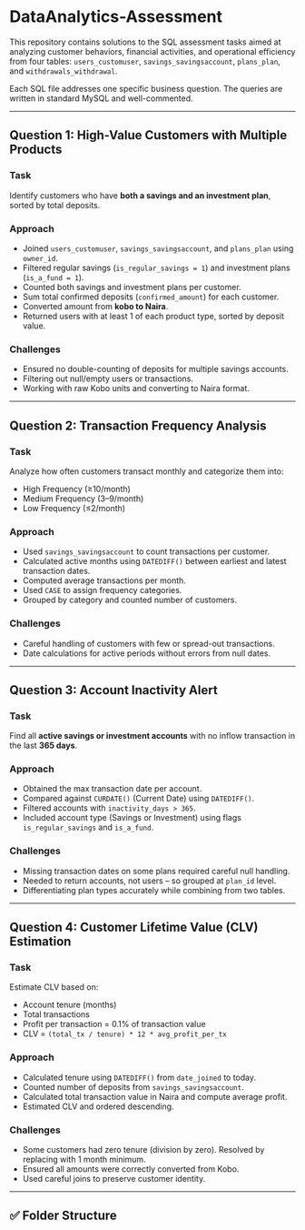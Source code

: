 # DataAnalytics-Assessment

This repository contains solutions to the SQL assessment tasks aimed at analyzing customer behaviors, financial activities, and operational efficiency from four tables: `users_customuser`, `savings_savingsaccount`, `plans_plan`, and `withdrawals_withdrawal`.

Each SQL file addresses one specific business question. The queries are written in standard MySQL and well-commented.

---

##  Question 1: High-Value Customers with Multiple Products

### **Task**
Identify customers who have **both a savings and an investment plan**, sorted by total deposits.

### **Approach**
- Joined `users_customuser`, `savings_savingsaccount`, and `plans_plan` using `owner_id`.
- Filtered regular savings (`is_regular_savings = 1`) and investment plans (`is_a_fund = 1`).
- Counted both savings and investment plans per customer.
- Sum total confirmed deposits (`confirmed_amount`) for each customer.
- Converted amount from **kobo to Naira**.
- Returned users with at least 1 of each product type, sorted by deposit value.

### **Challenges**
- Ensured no double-counting of deposits for multiple savings accounts.
- Filtering out null/empty users or transactions.
- Working with raw Kobo units and converting to Naira format.

---

##  Question 2: Transaction Frequency Analysis

### **Task**
Analyze how often customers transact monthly and categorize them into:
- High Frequency (≥10/month)
- Medium Frequency (3–9/month)
- Low Frequency (≤2/month)

### **Approach**
- Used `savings_savingsaccount` to count transactions per customer.
- Calculated active months using `DATEDIFF()` between earliest and latest transaction dates.
- Computed average transactions per month.
- Used `CASE` to assign frequency categories.
- Grouped by category and counted number of customers.

### **Challenges**
- Careful handling of customers with few or spread-out transactions.
- Date calculations for active periods without errors from null dates.

---

##  Question 3: Account Inactivity Alert

### **Task**
Find all **active savings or investment accounts** with no inflow transaction in the last **365 days**.

### **Approach**
- Obtained the max transaction date per account.
- Compared against `CURDATE()` (Current Date) using `DATEDIFF()`.
- Filtered accounts with `inactivity_days > 365`.
- Included account type (Savings or Investment) using flags `is_regular_savings` and `is_a_fund`.

### **Challenges**
- Missing transaction dates on some plans required careful null handling.
- Needed to return accounts, not users – so grouped at `plan_id` level.
- Differentiating plan types accurately while combining from two tables.

---

##  Question 4: Customer Lifetime Value (CLV) Estimation

### **Task**
Estimate CLV based on:
- Account tenure (months)
- Total transactions
- Profit per transaction = 0.1% of transaction value
- CLV = `(total_tx / tenure) * 12 * avg_profit_per_tx`

### **Approach**
- Calculated tenure using `DATEDIFF()` from `date_joined` to today.
- Counted number of deposits from `savings_savingsaccount`.
- Calculated total transaction value in Naira and compute average profit.
- Estimated CLV and ordered descending.

### **Challenges**
- Some customers had zero tenure (division by zero). Resolved by replacing with 1 month minimum.
- Ensured all amounts were correctly converted from Kobo.
- Used careful joins to preserve customer identity.

---

## ✅ Folder Structure

